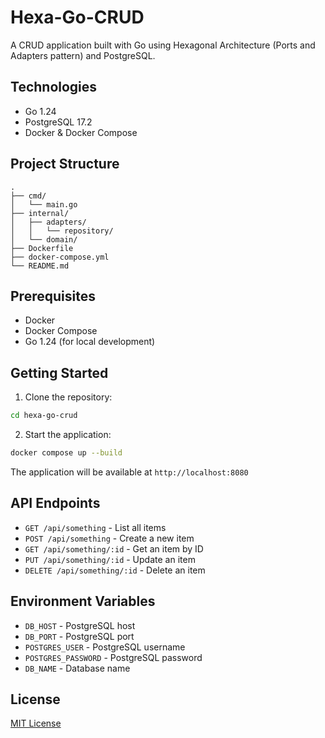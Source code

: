 # Hexa-Go-CRUD

A CRUD application built with Go using Hexagonal Architecture (Ports and Adapters pattern) and PostgreSQL.

## Technologies

- Go 1.24
- PostgreSQL 17.2
- Docker & Docker Compose

## Project Structure

```
.
├── cmd/
│   └── main.go
├── internal/
│   ├── adapters/
│   │   └── repository/
│   └── domain/
├── Dockerfile
├── docker-compose.yml
└── README.md
```

## Prerequisites

- Docker
- Docker Compose
- Go 1.24 (for local development)

## Getting Started

1. Clone the repository:
```bash
cd hexa-go-crud
```

2. Start the application:
```bash
docker compose up --build
```

The application will be available at `http://localhost:8080`


## API Endpoints

- `GET /api/something` - List all items
- `POST /api/something` - Create a new item
- `GET /api/something/:id` - Get an item by ID
- `PUT /api/something/:id` - Update an item
- `DELETE /api/something/:id` - Delete an item

## Environment Variables

- `DB_HOST` - PostgreSQL host
- `DB_PORT` - PostgreSQL port
- `POSTGRES_USER` - PostgreSQL username
- `POSTGRES_PASSWORD` - PostgreSQL password
- `DB_NAME` - Database name

## License

[MIT License](LICENSE)
